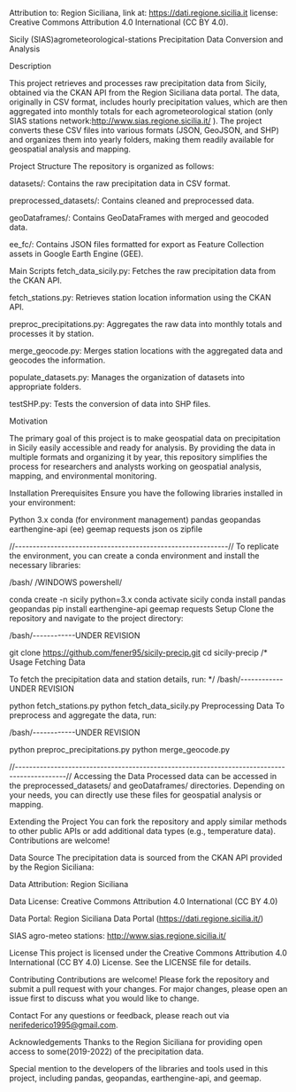 Attribution to: Region Siciliana, link at: https://dati.regione.sicilia.it
license: Creative Commons Attribution 4.0 International (CC BY 4.0).

Sicily (SIAS)agrometeorological-stations Precipitation Data Conversion and Analysis

Description

This project retrieves and processes raw precipitation data from Sicily, obtained via the CKAN API from the Region Siciliana data portal. The data, originally in CSV format, includes hourly precipitation values, which are then aggregated into monthly totals for each agrometeorological station (only SIAS stations network:http://www.sias.regione.sicilia.it/ ). The project converts these CSV files into various formats (JSON, GeoJSON, and SHP) and organizes them into yearly folders, making them readily available for geospatial analysis and mapping.

Project Structure
The repository is organized as follows:

datasets/: Contains the raw precipitation data in CSV format.

preprocessed_datasets/: Contains cleaned and preprocessed data.

geoDataframes/: Contains GeoDataFrames with merged and geocoded data.

ee_fc/: Contains JSON files formatted for export as Feature Collection assets in Google Earth Engine (GEE).

Main Scripts
fetch_data_sicily.py: Fetches the raw precipitation data from the CKAN API.

fetch_stations.py: Retrieves station location information using the CKAN API.

preproc_precipitations.py: Aggregates the raw data into monthly totals and processes it by station.

merge_geocode.py: Merges station locations with the aggregated data and geocodes the information.

populate_datasets.py: Manages the organization of datasets into appropriate folders.

testSHP.py: Tests the conversion of data into SHP files.

Motivation

The primary goal of this project is to make geospatial data on precipitation in Sicily easily accessible and ready for analysis. By providing the data in multiple formats and organizing it by year, this repository simplifies the process for researchers and analysts working on geospatial analysis, mapping, and environmental monitoring.

Installation
Prerequisites
Ensure you have the following libraries installed in your environment:

Python 3.x
conda (for environment management)
pandas
geopandas
earthengine-api (ee)
geemap
requests
json
os
zipfile

//------------------------------------------------------------//
To replicate the environment, you can create a conda environment and install the necessary libraries:

/bash/ /WINDOWS powershell/

conda create -n sicily python=3.x
conda activate sicily
conda install pandas geopandas
pip install earthengine-api geemap requests
Setup
Clone the repository and navigate to the project directory:

/bash/------------UNDER REVISION

git clone https://github.com/fener95/sicily-precip.git
cd sicily-precip
/*
Usage
Fetching Data

To fetch the precipitation data and station details, run:
*/
/bash/------------UNDER REVISION

python fetch_stations.py
python fetch_data_sicily.py
Preprocessing Data
To preprocess and aggregate the data, run:

/bash/------------UNDER REVISION

python preproc_precipitations.py
python merge_geocode.py

//--------------------------------------------------------------------------------------------//
Accessing the Data
Processed data can be accessed in the preprocessed_datasets/ and geoDataframes/ directories. Depending on your needs, you can directly use these files for geospatial analysis or mapping.

Extending the Project
You can fork the repository and apply similar methods to other public APIs or add additional data types (e.g., temperature data). Contributions are welcome!

Data Source
The precipitation data is sourced from the CKAN API provided by the Region Siciliana:

Data Attribution: Region Siciliana

Data License: Creative Commons Attribution 4.0 International (CC BY 4.0)

Data Portal: Region Siciliana Data Portal (https://dati.regione.sicilia.it/)

SIAS agro-meteo stations: http://www.sias.regione.sicilia.it/

License
This project is licensed under the Creative Commons Attribution 4.0 International (CC BY 4.0) License. See the LICENSE file for details.

Contributing
Contributions are welcome! Please fork the repository and submit a pull request with your changes. For major changes, please open an issue first to discuss what you would like to change.

Contact
For any questions or feedback, please reach out via nerifederico1995@gmail.com.

Acknowledgements
Thanks to the Region Siciliana for providing open access to some(2019-2022) of the precipitation data.

Special mention to the developers of the libraries and tools used in this project, including pandas, geopandas, earthengine-api, and geemap.
